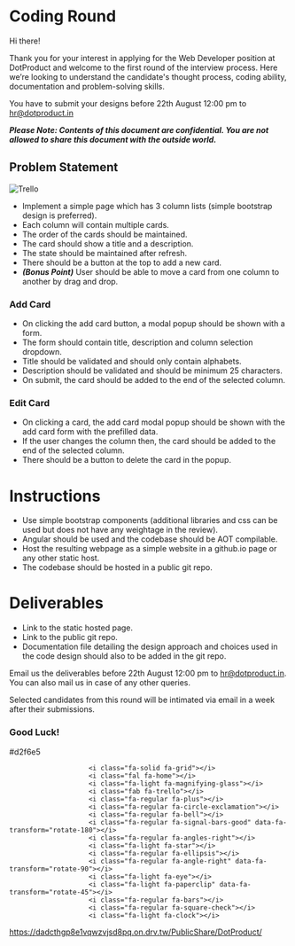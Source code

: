 # Coding Round

Hi there!

Thank you for your interest in applying for the Web Developer position at DotProduct and welcome to the first round of the interview process. Here we’re looking to understand the candidate's thought process, coding ability, documentation and problem-solving skills.

You have to submit your designs before 22th August 12:00 pm to hr@dotproduct.in

***Please Note: Contents of this document are confidential. You are not allowed to share this document with the outside world.***

## Problem Statement
![Trello](https://d2k1ftgv7pobq7.cloudfront.net/meta/p/res/images/spirit/product/89d378b845766a8f0c48e955336266f8/board.png)

- Implement a simple page which has 3 column lists (simple bootstrap design is preferred).
- Each column will contain multiple cards.
- The order of the cards should be maintained.
- The card should show a title and a description.
- The state should be maintained after refresh.
- There should be a button at the top to add a new card.
- ***(Bonus Point)*** User should be able to move a card from one column to another by drag and drop.

### Add Card
- On clicking the add card button, a modal popup should be shown with a form.
- The form should contain title, description and column selection dropdown.
- Title should be validated and should only contain alphabets.
- Description should be validated and should be minimum 25 characters.
- On submit, the card should be added to the end of the selected column.

### Edit Card
- On clicking a card, the add card modal popup should be shown with the add card form with the prefilled data.
- If the user changes the column then, the card should be added to the end of the selected column.
- There should be a button to delete the card in the popup.

# Instructions
- Use simple bootstrap components (additional libraries and css can be used but does not have any weightage in the review).
- Angular should be used and the codebase should be AOT compilable.
- Host the resulting webpage as a simple website in a github.io page or any other static host.
- The codebase should be hosted in a public git repo.

# Deliverables
- Link to the static hosted page.
- Link to the public git repo.
- Documentation file detailing the design approach and choices used in the code design should also to be added in the git repo. 

Email us the deliverables before 22th August 12:00 pm to hr@dotproduct.in. You can also mail us in case of any other queries. 

Selected candidates from this round will be intimated via email in a week after their submissions.

### Good Luck!



#d2f6e5


                        <i class="fa-solid fa-grid"></i>
                        <i class="fal fa-home"></i>
                        <i class="fa-light fa-magnifying-glass"></i>
                        <i class="fab fa-trello"></i>
                        <i class="fa-regular fa-plus"></i>
                        <i class="fa-regular fa-circle-exclamation"></i>
                        <i class="fa-regular fa-bell"></i>
                        <i class="fa-regular fa-signal-bars-good" data-fa-transform="rotate-180"></i>
                        <i class="fa-regular fa-angles-right"></i>
                        <i class="fa-light fa-star"></i>
                        <i class="fa-regular fa-ellipsis"></i>
                        <i class="fa-regular fa-angle-right" data-fa-transform="rotate-90"></i>
                        <i class="fa-light fa-eye"></i>
                        <i class="fa-light fa-paperclip" data-fa-transform="rotate-45"></i>
                        <i class="fa-regular fa-bars"></i>
                        <i class="fa-regular fa-square-check"></i>
                        <i class="fa-light fa-clock"></i>

https://dadcthgp8e1vqwzvjsd8pq.on.drv.tw/PublicShare/DotProduct/